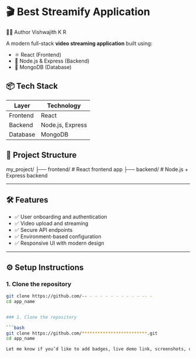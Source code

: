 # 🎬 Best Streamify Application

👨‍💻 Author
Vishwajith K R

A modern full-stack **video streaming application** built using:

- ⚛️ React (Frontend)
- 🚀 Node.js & Express (Backend)
- 🍃 MongoDB (Database)

## 📦 Tech Stack

| Layer       | Technology       |
|-------------|------------------|
| Frontend    | React            |
| Backend     | Node.js, Express |
| Database    | MongoDB          |

## 📁 Project Structure


my_project/
├── frontend/ # React frontend app
├── backend/ # Node.js + Express backend



---

## 🛠️ Features

- ✅ User onboarding and authentication
- ✅ Video upload and streaming
- ✅ Secure API endpoints
- ✅ Environment-based configuration
- ✅ Responsive UI with modern design

---

## ⚙️ Setup Instructions

### 1. Clone the repository

```bash
git clone https://github.com/-- - - - - - - - - - - -- - 
cd app_name


### 1. Clone the repository

```bash
git clone https://github.com/*************************.git
cd app_name

Let me know if you’d like to add badges, live demo link, screenshots, or GitHub Actions setup!


